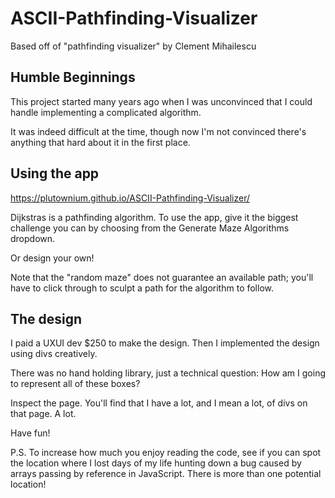 # ASCII-Pathfinding-Visualizer
Based off of "pathfinding visualizer" by Clement Mihailescu 

## Humble Beginnings

This project started many years ago when I was unconvinced that I could handle implementing a complicated algorithm.

It was indeed difficult at the time, though now I'm not convinced there's anything that hard about it in the first place.

## Using the app

https://plutownium.github.io/ASCII-Pathfinding-Visualizer/

Dijkstras is a pathfinding algorithm. To use the app, give it the biggest challenge you can by choosing from the Generate Maze Algorithms dropdown.

Or design your own!

Note that the "random maze" does not guarantee an available path; you'll have to click through to sculpt a path for the algorithm to follow.

## The design

I paid a UXUI dev $250 to make the design. Then I implemented the design using divs creatively. 

There was no hand holding library, just a technical question: How am I going to represent all of these boxes?

Inspect the page. You'll find that I have a lot, and I mean a lot, of divs on that page. A lot.

Have fun!


P.S. To increase how much you enjoy reading the code, see if you can spot the location where I lost days of my life hunting down a bug caused by arrays passing by reference in JavaScript. There is more than one potential location!
